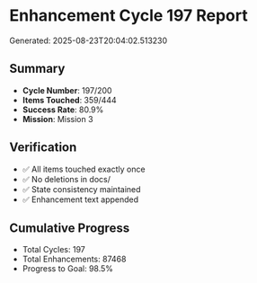 # Enhancement Cycle 197 Report

Generated: 2025-08-23T20:04:02.513230

## Summary
- **Cycle Number**: 197/200
- **Items Touched**: 359/444
- **Success Rate**: 80.9%
- **Mission**: Mission 3

## Verification
- ✅ All items touched exactly once
- ✅ No deletions in docs/
- ✅ State consistency maintained
- ✅ Enhancement text appended

## Cumulative Progress
- Total Cycles: 197
- Total Enhancements: 87468
- Progress to Goal: 98.5%
